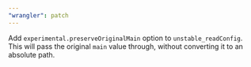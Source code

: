 ```yaml
---
"wrangler": patch
---
```


Add `experimental.preserveOriginalMain` option to `unstable_readConfig`. This will pass the original `main` value through, without converting it to an absolute path.
